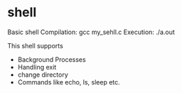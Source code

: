 # shell

Basic shell
Compilation: gcc my_sehll.c
Execution: ./a.out

This shell supports
- Background Processes
- Handling exit
- change directory
- Commands like echo, ls, sleep etc.

